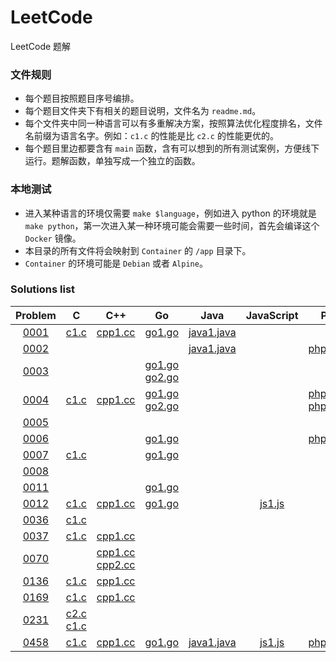 # LeetCode

LeetCode 题解

### 文件规则

- 每个题目按照题目序号编排。
- 每个题目文件夹下有相关的题目说明，文件名为 `readme.md`。
- 每个文件夹中同一种语言可以有多重解决方案，按照算法优化程度排名，文件名前缀为语言名字。例如：`c1.c` 的性能是比 `c2.c` 的性能更优的。
- 每个题目里边都要含有 `main` 函数，含有可以想到的所有测试案例，方便线下运行。题解函数，单独写成一个独立的函数。

### 本地测试

- 进入某种语言的环境仅需要 `make $language`，例如进入 python 的环境就是 `make python`，第一次进入某一种环境可能会需要一些时间，首先会编译这个 `Docker` 镜像。
- 本目录的所有文件将会映射到 `Container` 的 `/app` 目录下。
- `Container` 的环境可能是 `Debian` 或者 `Alpine`。

### Solutions list
|Problem|C|C++|Go|Java|JavaScript|PHP|Python|Rust|
|:---:|:---:|:---:|:---:|:---:|:---:|:---:|:---:|:---:|
|[0001](https://leetcode.com/problems/two-sum)|[c1.c](https://github.com/6leetcode/6leetcode/blob/master/0001.%20Two%20Sum/c1.c)|[cpp1.cc](https://github.com/6leetcode/6leetcode/blob/master/0001.%20Two%20Sum/cpp1.cc)|[go1.go](https://github.com/6leetcode/6leetcode/blob/master/0001.%20Two%20Sum/go1.go)|[java1.java](https://github.com/6leetcode/6leetcode/blob/master/0001.%20Two%20Sum/java1.java)|||[python1.py](https://github.com/6leetcode/6leetcode/blob/master/0001.%20Two%20Sum/python1.py)||
|[0002](https://leetcode.com/problems/add-two-numbers)||||[java1.java](https://github.com/6leetcode/6leetcode/blob/master/0002.%20Add%20Two%20Numbers/java1.java)||[php1.php](https://github.com/6leetcode/6leetcode/blob/master/0002.%20Add%20Two%20Numbers/php1.php)|||
|[0003](https://leetcode.com/problems/longest-substring-without-repeating-characters)|||[go1.go](https://github.com/6leetcode/6leetcode/blob/master/0003.%20Longest%20Substring%20Without%20Repeating%20Characters/go1.go) [go2.go](https://github.com/6leetcode/6leetcode/blob/master/0003.%20Longest%20Substring%20Without%20Repeating%20Characters/go1.go)||||||
|[0004](https://leetcode.com/problems/median-of-two-sorted-arrays)|[c1.c](https://github.com/6leetcode/6leetcode/blob/master/0004.%20Median%20of%20Two%20Sorted%20Arrays/c1.c)|[cpp1.cc](https://github.com/6leetcode/6leetcode/blob/master/0004.%20Median%20of%20Two%20Sorted%20Arrays/cpp1.cc)|[go1.go](https://github.com/6leetcode/6leetcode/blob/master/0004.%20Median%20of%20Two%20Sorted%20Arrays/go1.go) [go2.go](https://github.com/6leetcode/6leetcode/blob/master/0004.%20Median%20of%20Two%20Sorted%20Arrays/go1.go)|||[php1.php](https://github.com/6leetcode/6leetcode/blob/master/0004.%20Median%20of%20Two%20Sorted%20Arrays/php1.php) [php2.php](https://github.com/6leetcode/6leetcode/blob/master/0004.%20Median%20of%20Two%20Sorted%20Arrays/php1.php)|[python2.py](https://github.com/6leetcode/6leetcode/blob/master/0004.%20Median%20of%20Two%20Sorted%20Arrays/python2.py) [python1.py](https://github.com/6leetcode/6leetcode/blob/master/0004.%20Median%20of%20Two%20Sorted%20Arrays/python2.py)||
|[0005](https://leetcode.com/problems/longest-palindromic-substring)|||||||||
|[0006](https://leetcode.com/problems/zigzag-conversion)|||[go1.go](https://github.com/6leetcode/6leetcode/blob/master/0006.%20ZigZag%20Conversion/go1.go)|||[php1.php](https://github.com/6leetcode/6leetcode/blob/master/0006.%20ZigZag%20Conversion/php1.php)|||
|[0007](https://leetcode.com/problems/reverse-integer)|[c1.c](https://github.com/6leetcode/6leetcode/blob/master/0007.%20Reverse%20Integer/c1.c)||[go1.go](https://github.com/6leetcode/6leetcode/blob/master/0007.%20Reverse%20Integer/go1.go)||||||
|[0008](https://leetcode.com/problems/string-to-integer-atoi)|||||||||
|[0011](https://leetcode.com/problems/container-with-most-water)|||[go1.go](https://github.com/6leetcode/6leetcode/blob/master/0011.%20Container%20With%20Most%20Water/go1.go)||||||
|[0012](https://leetcode.com/problems/integer-to-roman)|[c1.c](https://github.com/6leetcode/6leetcode/blob/master/0012.%20Integer%20to%20Roman/c1.c)|[cpp1.cc](https://github.com/6leetcode/6leetcode/blob/master/0012.%20Integer%20to%20Roman/cpp1.cc)|[go1.go](https://github.com/6leetcode/6leetcode/blob/master/0012.%20Integer%20to%20Roman/go1.go)||[js1.js](https://github.com/6leetcode/6leetcode/blob/master/0012.%20Integer%20to%20Roman/js1.js)|||[rust1.rs](https://github.com/6leetcode/6leetcode/blob/master/0012.%20Integer%20to%20Roman/rust1.rs)|
|[0036](https://leetcode.com/problems/valid-sudoku)|[c1.c](https://github.com/6leetcode/6leetcode/blob/master/0036.%20Valid%20Sudoku/c1.c)||||||||
|[0037](https://leetcode.com/problems/sudoku-solver)|[c1.c](https://github.com/6leetcode/6leetcode/blob/master/0037.%20Sudoku%20Solver/c1.c)|[cpp1.cc](https://github.com/6leetcode/6leetcode/blob/master/0037.%20Sudoku%20Solver/cpp1.cc)|||||||
|[0070](https://leetcode.com/problems/climbing-stairs)||[cpp1.cc](https://github.com/6leetcode/6leetcode/blob/master/0070.%20Climbing%20Stairs/cpp1.cc) [cpp2.cc](https://github.com/6leetcode/6leetcode/blob/master/0070.%20Climbing%20Stairs/cpp1.cc)|||||||
|[0136](https://leetcode.com/problems/single-number)|[c1.c](https://github.com/6leetcode/6leetcode/blob/master/0136.%20Single%20Number/c1.c)|[cpp1.cc](https://github.com/6leetcode/6leetcode/blob/master/0136.%20Single%20Number/cpp1.cc)|||||||
|[0169](https://leetcode.com/problems/majority-element)|[c1.c](https://github.com/6leetcode/6leetcode/blob/master/0169.%20Majority%20Element/c1.c)|[cpp1.cc](https://github.com/6leetcode/6leetcode/blob/master/0169.%20Majority%20Element/cpp1.cc)||||||[rust1.rs](https://github.com/6leetcode/6leetcode/blob/master/0169.%20Majority%20Element/rust1.rs)|
|[0231](https://leetcode.com/problems/power-of-two)|[c2.c](https://github.com/6leetcode/6leetcode/blob/master/0231.%20Power%20of%20Two/c2.c) [c1.c](https://github.com/6leetcode/6leetcode/blob/master/0231.%20Power%20of%20Two/c2.c)||||||||
|[0458](https://leetcode.com/problems/poor-pigs)|[c1.c](https://github.com/6leetcode/6leetcode/blob/master/0458.%20Poor%20Pigs/c1.c)|[cpp1.cc](https://github.com/6leetcode/6leetcode/blob/master/0458.%20Poor%20Pigs/cpp1.cc)|[go1.go](https://github.com/6leetcode/6leetcode/blob/master/0458.%20Poor%20Pigs/go1.go)|[java1.java](https://github.com/6leetcode/6leetcode/blob/master/0458.%20Poor%20Pigs/java1.java)|[js1.js](https://github.com/6leetcode/6leetcode/blob/master/0458.%20Poor%20Pigs/js1.js)|[php1.php](https://github.com/6leetcode/6leetcode/blob/master/0458.%20Poor%20Pigs/php1.php)|[python1.py](https://github.com/6leetcode/6leetcode/blob/master/0458.%20Poor%20Pigs/python1.py)|[rust1.rs](https://github.com/6leetcode/6leetcode/blob/master/0458.%20Poor%20Pigs/rust1.rs)|